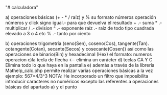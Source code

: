 ﻿"# calculadora" 

a) operaciones básicas (+ - * / raíz) y % su formato
    números operación números y click signo igual.- para que devuelva el resultado
    + .- suma
    * .- multiplicar
    / .- division
    ^ .- exponente
    raíz .- raíz de todo tipo cuadrada elevado a 3 o 4 etc
    % .- tanto por ciento

b) operaciones trigometría (seno(Sen), coseno(Cos), tangente(Tan). cotangente(Cotan), secante(Secos) y cosecante(Cosen)) así como las operaciones de binario(Bin) y hexadecimal (Hex) el formato:
    numeros operacion 
c)la tecla de flecha <-- elimina un carácter
d) teclas CA Y C
    Elimina todo lo que haya en la pantalla
e) además a través de la librería Mathelp_calc.php 
     permite realizar varias operaciones básicas a la vez ejemplo:
    567*4/3^3
NOTA:
    He incorporado un filtro que imposibilita introducir caracteres no numéricos excepto las referentes a operaciones básicas del apartado a) y el punto
